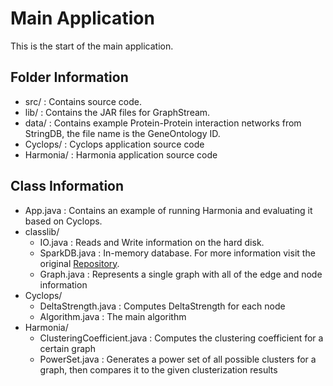 # Main Application
This is the start of the main application.

## Folder Information
- src/ : Contains source code.
- lib/ : Contains the JAR files for GraphStream.
- data/ : Contains example Protein-Protein interaction networks from StringDB, the file name is the GeneOntology ID.
- Cyclops/ : Cyclops application source code
- Harmonia/ : Harmonia application source code

## Class Information
- App.java : Contains an example of running Harmonia and evaluating it based on Cyclops.
- classlib/
    - IO.java : Reads and Write information on the hard disk.
    - SparkDB.java : In-memory database. For more information visit the original [Repository](https://github.com/NaDeSys/SparkDB).
    - Graph.java : Represents a single graph with all of the edge and node information
- Cyclops/
    - DeltaStrength.java : Computes DeltaStrength for each node
    - Algorithm.java : The main algorithm
- Harmonia/
    - ClusteringCoefficient.java : Computes the clustering coefficient for a certain graph
    - PowerSet.java : Generates a power set of all possible clusters for a graph, then compares it to the given clusterization results